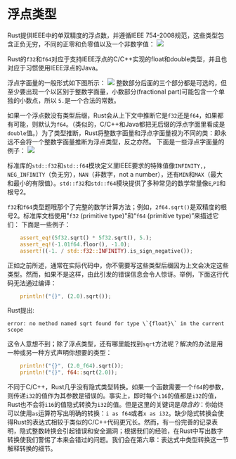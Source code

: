 # 浮点类型
Rust提供IEEE中的单双精度的浮点数，并遵循IEEE 754-2008规范，这些类型包含正负无穷，不同的正零和负零值以及一个非数字值：
![](../../img/img-book/ch3-08.png)

Rust的`f32`和`f64`对应于支持IEEE浮点的C/C++实现的float和double类型，并且也对应于习惯使用IEEE浮点的Java。

浮点字面量的一般形式如下图所示：
![](../../img/img-book/ch3-09.png)
整数部分后面的三个部分都是可选的，但至少要出现一个以区别于整数字面量，小数部分(fractional part)可能包含一个单独的小数点，所以 `5.`是一个合法的常数。

如果一个浮点数没有类型后缀，Rust会从上下文中推断它是`f32`还是`f64`，如果都有可能，则默认为`f64`。（类似的，C/C++和Java都把无后缀的浮点字面里看成是`double`值。）为了类型推断，Rust将整数字面量和浮点字面量视为不同的类：即永远不会将一个整数字面量推断为浮点类型，反之亦然。
下面是一些浮点字面量的例子：
![](../../img/img-book/ch3-10.png)

标准库的`std::f32`和`std::f64`模块定义里IEEE要求的特殊值像`INFINITY,`，`NEG_INFINITY`（负无穷），`NAN`（非数字，not a number），还有`MIN`和`MAX`（最大和最小的有限值）。`std::f32`和`std::f64`模块提供了多种常见的数学常量像`E`,`PI`和根号2。

`f32`和`f64`类型题哦那个了完整的数学计算方法；例如，`2f64.sqrt()`是双精度的根号2。标准库文档使用"`f32` (primitive type)"和“`f64` (primitive type)”来描述它们：
下面是一些例子：
```rust
    assert_eq!(5f32.sqrt() * 5f32.sqrt(), 5.);
    assert_eq!(-1.01f64.floor(), -1.0);
    assert!((-1. / std::f32::INFINITY).is_sign_negative());
```
正如之前所述，通常在实际代码中，你不需要写这些类型后缀因为上文会决定这些类型。然而，如果不是这样，由此引发的错误信息会令人惊讶。举例，下面这行代码无法通过编译：
```rust
    println!("{}", (2.0).sqrt());
```
Rust提出:
```shell
error: no method named sqrt found for type \`{float}\` in the current scope
```
这令人意想不到；除了浮点类型，还有哪里能找到`sqrt`方法呢？解决的办法是用一种或另一种方式声明你想要的类型：
```rust
    println!("{}", (2.0_f64).sqrt());
    println!("{}", f64::sqrt(2.0));
```
不同于C/C++，Rust几乎没有隐式类型转换。如果一个函数需要一个`f64`的参数，则传递`i32`的值作为其参数是错误的。事实上，即时每个`i16`的值都是`i32`的值，Rust也不会将`i16`的值隐式转换为`i32`的值。但是这里的关键词是*隐含的*：你始终可以使用`as`运算符写出明确的转换：`i as f64`或者`x as i32`。缺少隐式转换会使得Rust的表达式相较于类似的C/C++代码更冗长。然而，有一份完善的记录表明，隐式整数转换会引起错误和安全漏洞；根据我们的经验，在Rust中写出数字转换使我们警惕了本来会错过的问题。我们会在第六章：表达式中类型转换这一节解释转换的细节。
